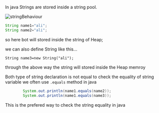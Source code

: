 In java Strings are stored inside a string pool.




![stringBehaviour](/src/img.png)







````java
String name1="ali";
String name2="ali";
````

so here bot will stored inside the string of Heap;



we can also define String like this...
````
String name3=new String("ali");
````

through the above way the string will stored inside the Heap memroy 


Both type of string declaration is not equal
to check the equality of string variable we often use `.equals` method in java


```java
        System.out.println(name1.equals(name2));
        System.out.println(name1.equals(name3));
```
This is the prefered way to check the string equality in java

